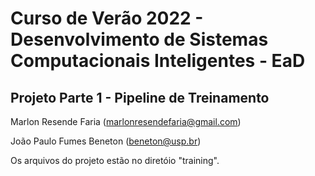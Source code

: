 # Curso de Verão 2022 - Desenvolvimento de Sistemas Computacionais Inteligentes - EaD

## Projeto Parte 1 - Pipeline de Treinamento

Marlon Resende Faria (marlonresendefaria@gmail.com)

João Paulo Fumes Beneton (beneton@usp.br)

Os arquivos do projeto estão no diretóio "training".
